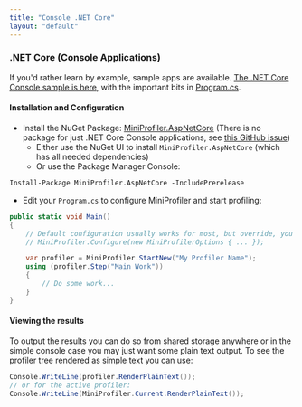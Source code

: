 ```yaml
---
title: "Console .NET Core"
layout: "default"
---
```

### .NET Core (Console Applications)
If you'd rather learn by example, sample apps are available. [The .NET Core Console sample is here](https://github.com/MiniProfiler/dotnet/tree/master/samples/Samples.ConsoleCore), with the important bits in [Program.cs](https://github.com/MiniProfiler/dotnet/blob/master/samples/Samples.ConsoleCore/Program.cs).

#### Installation and Configuration

* Install the NuGet Package: [MiniProfiler.AspNetCore](https://www.nuget.org/packages/MiniProfiler.AspNetCore/) (There is no package for just .NET Core Console applications, see [this GitHub issue](https://github.com/MiniProfiler/dotnet/issues/363))
   * Either use the NuGet UI to install `MiniProfiler.AspNetCore` (which has all needed dependencies)
   * Or use the Package Manager Console:

```ps
Install-Package MiniProfiler.AspNetCore -IncludePrerelease
```

* Edit your `Program.cs` to configure MiniProfiler and start profiling:

```c#
public static void Main()
{
    // Default configuration usually works for most, but override, you can call:
    // MiniProfiler.Configure(new MiniProfilerOptions { ... });

    var profiler = MiniProfiler.StartNew("My Profiler Name");
    using (profiler.Step("Main Work"))
    {
        // Do some work...
    }
}
```

#### Viewing the results

To output the results you can do so from shared storage anywhere or in the simple console case you may just want some plain text output. To see the profiler tree rendered as simple text you can use:
```c#
Console.WriteLine(profiler.RenderPlainText());
// or for the active profiler:
Console.WriteLine(MiniProfiler.Current.RenderPlainText());
```
